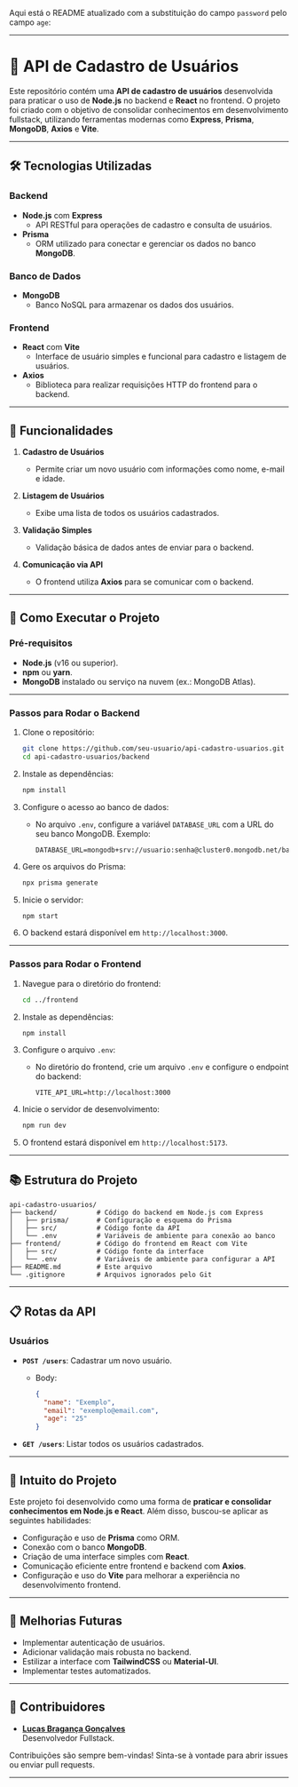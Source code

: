 Aqui está o README atualizado com a substituição do campo `password` pelo campo `age`:

---

# 📝 API de Cadastro de Usuários

Este repositório contém uma **API de cadastro de usuários** desenvolvida para praticar o uso de **Node.js** no backend e **React** no frontend. O projeto foi criado com o objetivo de consolidar conhecimentos em desenvolvimento fullstack, utilizando ferramentas modernas como **Express**, **Prisma**, **MongoDB**, **Axios** e **Vite**.

---

## 🛠️ Tecnologias Utilizadas

### Backend
- **Node.js** com **Express**
  - API RESTful para operações de cadastro e consulta de usuários.
- **Prisma**
  - ORM utilizado para conectar e gerenciar os dados no banco **MongoDB**.

### Banco de Dados
- **MongoDB**
  - Banco NoSQL para armazenar os dados dos usuários.

### Frontend
- **React** com **Vite**
  - Interface de usuário simples e funcional para cadastro e listagem de usuários.
- **Axios**
  - Biblioteca para realizar requisições HTTP do frontend para o backend.

---

## 🎯 Funcionalidades

1. **Cadastro de Usuários**
   - Permite criar um novo usuário com informações como nome, e-mail e idade.

2. **Listagem de Usuários**
   - Exibe uma lista de todos os usuários cadastrados.

3. **Validação Simples**
   - Validação básica de dados antes de enviar para o backend.

4. **Comunicação via API**
   - O frontend utiliza **Axios** para se comunicar com o backend.

---

## 🚀 Como Executar o Projeto

### Pré-requisitos

- **Node.js** (v16 ou superior).
- **npm** ou **yarn**.
- **MongoDB** instalado ou serviço na nuvem (ex.: MongoDB Atlas).

---

### Passos para Rodar o Backend

1. Clone o repositório:
   ```bash
   git clone https://github.com/seu-usuario/api-cadastro-usuarios.git
   cd api-cadastro-usuarios/backend
   ```

2. Instale as dependências:
   ```bash
   npm install
   ```

3. Configure o acesso ao banco de dados:
   - No arquivo `.env`, configure a variável `DATABASE_URL` com a URL do seu banco MongoDB. Exemplo:
     ```
     DATABASE_URL=mongodb+srv://usuario:senha@cluster0.mongodb.net/banco
     ```

4. Gere os arquivos do Prisma:
   ```bash
   npx prisma generate
   ```

5. Inicie o servidor:
   ```bash
   npm start
   ```
6. O backend estará disponível em `http://localhost:3000`.

---

### Passos para Rodar o Frontend

1. Navegue para o diretório do frontend:
   ```bash
   cd ../frontend
   ```

2. Instale as dependências:
   ```bash
   npm install
   ```

3. Configure o arquivo `.env`:
   - No diretório do frontend, crie um arquivo `.env` e configure o endpoint do backend:
     ```
     VITE_API_URL=http://localhost:3000
     ```

4. Inicie o servidor de desenvolvimento:
   ```bash
   npm run dev
   ```
5. O frontend estará disponível em `http://localhost:5173`.

---

## 📚 Estrutura do Projeto

```
api-cadastro-usuarios/
├── backend/          # Código do backend em Node.js com Express
│   ├── prisma/       # Configuração e esquema do Prisma
│   ├── src/          # Código fonte da API
│   └── .env          # Variáveis de ambiente para conexão ao banco
├── frontend/         # Código do frontend em React com Vite
│   ├── src/          # Código fonte da interface
│   └── .env          # Variáveis de ambiente para configurar a API
├── README.md         # Este arquivo
└── .gitignore        # Arquivos ignorados pelo Git
```

---

## 📋 Rotas da API

### **Usuários**
- **`POST /users`**: Cadastrar um novo usuário.
  - Body:
    ```json
    {
      "name": "Exemplo",
      "email": "exemplo@email.com",
      "age": "25"
    }
    ```

- **`GET /users`**: Listar todos os usuários cadastrados.

---

## 🌟 Intuito do Projeto

Este projeto foi desenvolvido como uma forma de **praticar e consolidar conhecimentos em Node.js e React**. Além disso, buscou-se aplicar as seguintes habilidades:

- Configuração e uso de **Prisma** como ORM.
- Conexão com o banco **MongoDB**.
- Criação de uma interface simples com **React**.
- Comunicação eficiente entre frontend e backend com **Axios**.
- Configuração e uso do **Vite** para melhorar a experiência no desenvolvimento frontend.

---

## 🔧 Melhorias Futuras

- Implementar autenticação de usuários.
- Adicionar validação mais robusta no backend.
- Estilizar a interface com **TailwindCSS** ou **Material-UI**.
- Implementar testes automatizados.

---

## 👥 Contribuidores

- **[Lucas Bragança Gonçalves](https://github.com/lucasbg98)**  
  Desenvolvedor Fullstack.

Contribuições são sempre bem-vindas! Sinta-se à vontade para abrir issues ou enviar pull requests.

---
